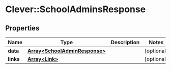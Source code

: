 # Clever::SchoolAdminsResponse

## Properties
Name | Type | Description | Notes
------------ | ------------- | ------------- | -------------
**data** | [**Array&lt;SchoolAdminResponse&gt;**](SchoolAdminResponse.md) |  | [optional] 
**links** | [**Array&lt;Link&gt;**](Link.md) |  | [optional] 


